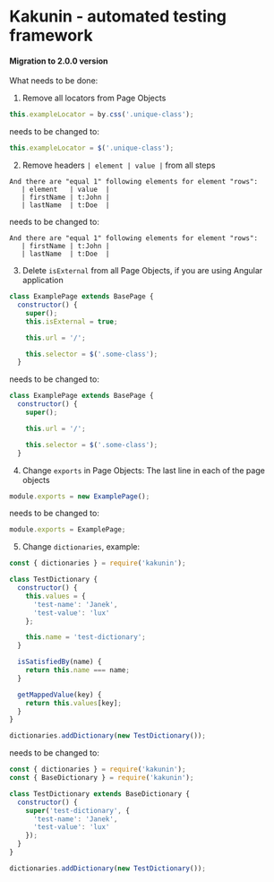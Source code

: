 # Kakunin - automated testing framework
#### Migration to 2.0.0 version

What needs to be done:
1. Remove all locators from Page Objects
```javascript
this.exampleLocator = by.css('.unique-class'); 
```

needs to be changed to:

```javascript
this.exampleLocator = $('.unique-class');
```

2. Remove headers `| element | value |` from all steps
```gherkin
And there are "equal 1" following elements for element "rows":
   | element   | value  |
   | firstName | t:John |
   | lastName  | t:Doe  |
```

needs to be changed to:

```gherkin
And there are "equal 1" following elements for element "rows":
   | firstName | t:John |
   | lastName  | t:Doe  |
```

3. Delete `isExternal` from all Page Objects, if you are using Angular application
```javascript
class ExamplePage extends BasePage {
  constructor() {
    super();
    this.isExternal = true;

    this.url = '/';

    this.selector = $('.some-class');
  }
```

needs to be changed to:

```javascript
class ExamplePage extends BasePage {
  constructor() {
    super();

    this.url = '/';

    this.selector = $('.some-class');
  }
```

4. Change `exports` in Page Objects:
The last line in each of the page objects
```javascript
module.exports = new ExamplePage();
```

needs to be changed to:

```javascript
module.exports = ExamplePage;
```


5. Change `dictionaries`, example:
```javascript
const { dictionaries } = require('kakunin');

class TestDictionary {
  constructor() {
    this.values = {
      'test-name': 'Janek',
      'test-value': 'lux'
    };

    this.name = 'test-dictionary';
  }

  isSatisfiedBy(name) {
    return this.name === name;
  }

  getMappedValue(key) {
    return this.values[key];
  }
}

dictionaries.addDictionary(new TestDictionary());
```

needs to be changed to:

```javascript
const { dictionaries } = require('kakunin');
const { BaseDictionary } = require('kakunin');

class TestDictionary extends BaseDictionary {
  constructor() {
    super('test-dictionary', {
      'test-name': 'Janek',
      'test-value': 'lux'
    });
  }
}

dictionaries.addDictionary(new TestDictionary());
```
